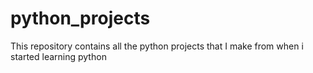 # python_projects
This repository contains all the python projects that I make from when i started learning python
